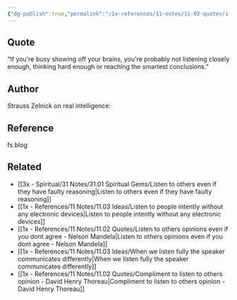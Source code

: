 ```yaml
---
{"dg-publish":true,"permalink":"/1x-references/11-notes/11-02-quotes/if-you-are-busy-showing-off-your-brains-you-are-probably-not-listening-closely-enough-thinking-hard-enough-or-reaching-the-smartest-conclusions-strauss-zelnick/","title":"If you're busy showing off your brains, you are probably not listening closely enough, thinking hard enough or reaching the smartest conclusions - Strauss Zelnick","created":"2025-05-13T11:49:22.586+03:00","updated":"2025-06-09T19:12:35.484+03:00"}
---
```



## Quote
“If you're busy showing off your brains, you're probably not listening closely enough, thinking hard enough or reaching the smartest conclusions.”

## Author
Strauss Zelnick on real intelligence:

## Reference
fs.blog

## Related
- [[3x - Spiritual/31 Notes/31.01 Spiritual Gems/Listen to others even if they have faulty reasoning\|Listen to others even if they have faulty reasoning]]
- [[1x - References/11 Notes/11.03 Ideas/Listen to people intently without any electronic devices\|Listen to people intently without any electronic devices]]
- [[1x - References/11 Notes/11.02 Quotes/Listen to others opinions even if you dont agree - Nelson Mandela\|Listen to others opinions even if you dont agree - Nelson Mandela]]
- [[1x - References/11 Notes/11.03 Ideas/When we listen fully the speaker communicates differently\|When we listen fully the speaker communicates differently]]
- [[1x - References/11 Notes/11.02 Quotes/Compliment to listen to others opinion - David Henry Thoreau\|Compliment to listen to others opinion - David Henry Thoreau]]